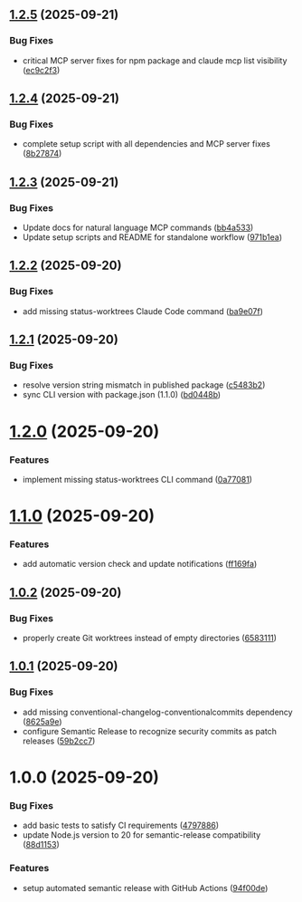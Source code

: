 ## [1.2.5](https://github.com/karlorz/ccmultihelper/compare/v1.2.4...v1.2.5) (2025-09-21)


### Bug Fixes

* critical MCP server fixes for npm package and claude mcp list visibility ([ec9c2f3](https://github.com/karlorz/ccmultihelper/commit/ec9c2f368affd28678e33d189addf268e50773f4))

## [1.2.4](https://github.com/karlorz/ccmultihelper/compare/v1.2.3...v1.2.4) (2025-09-21)


### Bug Fixes

* complete setup script with all dependencies and MCP server fixes ([8b27874](https://github.com/karlorz/ccmultihelper/commit/8b2787422de21ca5bc654f5fe4849e67dc778fd1))

## [1.2.3](https://github.com/karlorz/ccmultihelper/compare/v1.2.2...v1.2.3) (2025-09-21)


### Bug Fixes

* Update docs for natural language MCP commands ([bb4a533](https://github.com/karlorz/ccmultihelper/commit/bb4a533c6669605aca5fa40209403e3e238125ad))
* Update setup scripts and README for standalone workflow ([971b1ea](https://github.com/karlorz/ccmultihelper/commit/971b1ea66ec1dc64ae3d29329f83120795de99a5))

## [1.2.2](https://github.com/karlorz/ccmultihelper/compare/v1.2.1...v1.2.2) (2025-09-20)


### Bug Fixes

* add missing status-worktrees Claude Code command ([ba9e07f](https://github.com/karlorz/ccmultihelper/commit/ba9e07f975945e352268b7baee33106018f2efa9))

## [1.2.1](https://github.com/karlorz/ccmultihelper/compare/v1.2.0...v1.2.1) (2025-09-20)


### Bug Fixes

* resolve version string mismatch in published package ([c5483b2](https://github.com/karlorz/ccmultihelper/commit/c5483b27c461b018ddc358d20c4913709cdbfd44))
* sync CLI version with package.json (1.1.0) ([bd0448b](https://github.com/karlorz/ccmultihelper/commit/bd0448b7d071635f043ec940281735fd3cc8d6b4))

# [1.2.0](https://github.com/karlorz/ccmultihelper/compare/v1.1.0...v1.2.0) (2025-09-20)


### Features

* implement missing status-worktrees CLI command ([0a77081](https://github.com/karlorz/ccmultihelper/commit/0a770810e9a80664b31e41a94cfcddcab76c171e))

# [1.1.0](https://github.com/karlorz/ccmultihelper/compare/v1.0.2...v1.1.0) (2025-09-20)


### Features

* add automatic version check and update notifications ([ff169fa](https://github.com/karlorz/ccmultihelper/commit/ff169faebdc8b92db46f62670674d6562e5d9fe9))

## [1.0.2](https://github.com/karlorz/ccmultihelper/compare/v1.0.1...v1.0.2) (2025-09-20)


### Bug Fixes

* properly create Git worktrees instead of empty directories ([6583111](https://github.com/karlorz/ccmultihelper/commit/65831115c770e316e41450f00444a5d832bcc1a0))

## [1.0.1](https://github.com/karlorz/ccmultihelper/compare/v1.0.0...v1.0.1) (2025-09-20)


### Bug Fixes

* add missing conventional-changelog-conventionalcommits dependency ([8625a9e](https://github.com/karlorz/ccmultihelper/commit/8625a9eff8cbe5ed217052ccc47d8fc7da6ce15b))
* configure Semantic Release to recognize security commits as patch releases ([59b2cc7](https://github.com/karlorz/ccmultihelper/commit/59b2cc70e9a92bf8ea7de63d6c774fed507f40fa))

# 1.0.0 (2025-09-20)


### Bug Fixes

* add basic tests to satisfy CI requirements ([4797886](https://github.com/karlorz/ccmultihelper/commit/47978863f8484eb7d44501be081050c410d126c1))
* update Node.js version to 20 for semantic-release compatibility ([88d1153](https://github.com/karlorz/ccmultihelper/commit/88d1153b97bf6b53be1f2887ae4c1d20d41e5298))


### Features

* setup automated semantic release with GitHub Actions ([94f00de](https://github.com/karlorz/ccmultihelper/commit/94f00de35e6f6faf214a40a20bf102d4c4397016))
